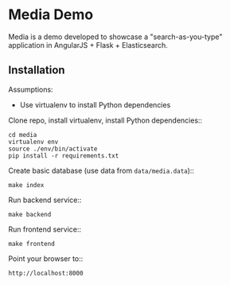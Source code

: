 Media Demo
==========

Media is a demo developed to showcase a "search-as-you-type" application
in AngularJS + Flask + Elasticsearch.

Installation
------------

Assumptions:

* Use virtualenv to install Python dependencies

Clone repo, install virtualenv, install Python dependencies::

    cd media
    virtualenv env
    source ./env/bin/activate
    pip install -r requirements.txt

Create basic database (use data from `data/media.data`)::

    make index

Run backend service::

    make backend

Run frontend service::

    make frontend

Point your browser to::

    http://localhost:8000



